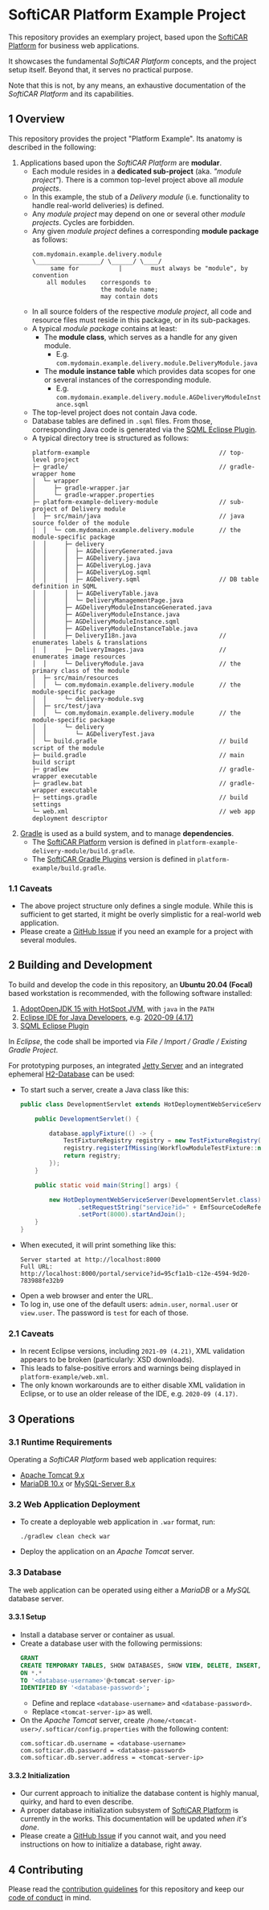 # SoftiCAR Platform Example Project

This repository provides an exemplary project, based upon the [SoftiCAR Platform](https://github.com/softicar/platform) for business web applications.

It showcases the fundamental _SoftiCAR Platform_ concepts, and the project setup itself. Beyond that, it serves no practical purpose.

Note that this is not, by any means, an exhaustive documentation of the _SoftiCAR Platform_ and its capabilities.

## 1 Overview

This repository provides the project "Platform Example". Its anatomy is described in the following:

1. Applications based upon the _SoftiCAR Platform_ are **modular**.
   - Each module resides in a **dedicated sub-project** (aka. _"module project"_). There is a common top-level project above all _module projects_.
   - In this example, the stub of a _Delivery module_ (i.e. functionality to handle real-world deliveries) is defined.
   - Any _module project_ may depend on one or several other _module projects_. Cycles are forbidden.
   - Any given _module project_ defines a corresponding **module package** as follows:
     ```
     com.mydomain.example.delivery.module
     \__________________/ \______/ \____/
          same for           |        must always be "module", by convention
         all modules    corresponds to
                        the module name;
                        may contain dots
     ```
   - In all source folders of the respective _module project_, all code and resource files must reside in this package, or in its sub-packages.
   - A typical _module package_ contains at least:
     - The **module class**, which serves as a handle for any given module.
       - E.g. `com.mydomain.example.delivery.module.DeliveryModule.java`
     - The **module instance table** which provides data scopes for one or several instances of the corresponding module.
       - E.g. `com.mydomain.example.delivery.module.AGDeliveryModuleInstance.sqml`
   - The top-level project does not contain Java code.
   - Database tables are defined in `.sqml` files. From those, corresponding Java code is generated via the [SQML Eclipse Plugin](https://github.com/softicar/sqml).
   - A typical directory tree is structured as follows:
     ```
     platform-example                                    // top-level project
     ├─ gradle/                                          // gradle-wrapper home
     │  └─ wrapper
     │     ├─ gradle-wrapper.jar
     │     └─ gradle-wrapper.properties
     ├─ platform-example-delivery-module                 // sub-project of Delivery module
     │  ├─ src/main/java                                 // java source folder of the module
     │  │  └─ com.mydomain.example.delivery.module       // the module-specific package
     │  │     ├─ delivery
     │  │     │  ├─ AGDeliveryGenerated.java
     │  │     │  ├─ AGDelivery.java
     │  │     │  ├─ AGDeliveryLog.java
     │  │     │  ├─ AGDeliveryLog.sqml
     │  │     │  ├─ AGDelivery.sqml                      // DB table definition in SQML
     │  │     │  ├─ AGDeliveryTable.java
     │  │     │  └─ DeliveryManagementPage.java
     │  │     ├─ AGDeliveryModuleInstanceGenerated.java
     │  │     ├─ AGDeliveryModuleInstance.java
     │  │     ├─ AGDeliveryModuleInstance.sqml
     │  │     ├─ AGDeliveryModuleInstanceTable.java
     │  │     ├─ DeliveryI18n.java                       // enumerates labels & translations
     │  │     ├─ DeliveryImages.java                     // enumerates image resources
     │  │     └─ DeliveryModule.java                     // the primary class of the module
     │  ├─ src/main/resources
     │  │  └─ com.mydomain.example.delivery.module       // the module-specific package
     │  │     └─ delivery-module.svg
     │  ├─ src/test/java
     │  │  └─ com.mydomain.example.delivery.module       // the module-specific package
     │  │     └─ delivery
     │  │        └─ AGDeliveryTest.java
     │  └─ build.gradle                                  // build script of the module
     ├─ build.gradle                                     // main build script
     ├─ gradlew                                          // gradle-wrapper executable
     ├─ gradlew.bat                                      // gradle-wrapper executable
     ├─ settings.gradle                                  // build settings
     └─ web.xml                                          // web app deployment descriptor
     ```
1. [Gradle](https://gradle.org/) is used as a build system, and to manage **dependencies**.
   - The [SoftiCAR Platform](https://github.com/softicar/platform) version is defined in `platform-example-delivery-module/build.gradle`.
   - The [SoftiCAR Gradle Plugins](https://github.com/softicar/gradle-plugins) version is defined in `platform-example/build.gradle`.

### 1.1 Caveats

- The above project structure only defines a single module. While this is sufficient to get started, it might be overly simplistic for a real-world web application.
- Please create a [GitHub Issue](../../issues) if you need an example for a project with several modules.

## 2 Building and Development

To build and develop the code in this repository, an **Ubuntu 20.04 (Focal)** based workstation is recommended, with the following software installed:

1. [AdoptOpenJDK 15 with HotSpot JVM](https://adoptopenjdk.net/archive.html?variant=openjdk15&jvmVariant=hotspot), with `java` in the `PATH`
2. [Eclipse IDE for Java Developers](https://www.eclipse.org/downloads/packages/), e.g. [2020-09 (4.17)](https://www.eclipse.org/downloads/packages/release/2020-09/r)
3. [SQML Eclipse Plugin](https://github.com/softicar/sqml)

In _Eclipse_, the code shall be imported via _File / Import / Gradle / Existing Gradle Project_.

For prototyping purposes, an integrated [Jetty Server](https://www.eclipse.org/jetty/) and an integrated ephemeral [H2-Database](https://www.h2database.com/html/main.html) can be used:
- To start such a server, create a Java class like this:
  ```java
  public class DevelopmentServlet extends HotDeploymentWebServiceServlet {

      public DevelopmentServlet() {

          database.applyFixture(() -> {
              TestFixtureRegistry registry = new TestFixtureRegistry(new CoreModuleTestFixture());
              registry.registerIfMissing(WorkflowModuleTestFixture::new);
              return registry;
          });
      }

      public static void main(String[] args) {

          new HotDeploymentWebServiceServer(DevelopmentServlet.class)//
                  .setRequestString("service?id=" + EmfSourceCodeReferencePoints.getUuidOrThrow(PageService.class))
                  .setPort(8000).startAndJoin();
      }
  }
  ```
- When executed, it will print something like this:
  ```
  Server started at http://localhost:8000
  Full URL:
  http://localhost:8000/portal/service?id=95cf1a1b-c12e-4594-9d20-783988fe32b9
  ```
- Open a web browser and enter the URL.
- To log in, use one of the default users: `admin.user`, `normal.user` or `view.user`. The password is `test` for each of those.

### 2.1 Caveats

- In recent Eclipse versions, including `2021-09 (4.21)`, XML validation appears to be broken (particularly: XSD downloads).
- This leads to false-positive errors and warnings being displayed in `platform-example/web.xml`.
- The only known workarounds are to either disable XML validation in Eclipse, or to use an older release of the IDE, e.g. `2020-09 (4.17)`.

## 3 Operations

### 3.1 Runtime Requirements

Operating a _SoftiCAR Platform_ based web application requires:

- [Apache Tomcat 9.x](http://tomcat.apache.org/)
- [MariaDB 10.x](https://mariadb.org/) or [MySQL-Server 8.x](https://dev.mysql.com/downloads/mysql/)

### 3.2 Web Application Deployment

- To create a deployable web application in `.war` format, run:

      ./gradlew clean check war

- Deploy the application on an _Apache Tomcat_ server.

### 3.3 Database

The web application can be operated using either a _MariaDB_ or a _MySQL_ database server.

#### 3.3.1 Setup

- Install a database server or container as usual.
- Create a database user with the following permissions:
  ```sql
  GRANT
  CREATE TEMPORARY TABLES, SHOW DATABASES, SHOW VIEW, DELETE, INSERT, SELECT, UPDATE 
  ON *.*
  TO '<database-username>'@<tomcat-server-ip>
  IDENTIFIED BY '<database-password>';
  ```
  - Define and replace `<database-username>` and `<database-password>`.
  - Replace `<tomcat-server-ip>` as well.
- On the _Apache Tomcat_ server, create `/home/<tomcat-user>/.softicar/config.properties` with the following content:
  ```
  com.softicar.db.username = <database-username>
  com.softicar.db.password = <database-password>
  com.softicar.db.server.address = <tomcat-server-ip>
  ```

#### 3.3.2 Initialization

- Our current approach to initialize the database content is highly manual, quirky, and hard to even describe.
- A proper database initialization subsystem of [SoftiCAR Platform](https://github.com/softicar/platform) is currently in the works. This documentation will be updated _when it's done_.
- Please create a [GitHub Issue](../../issues) if you cannot wait, and you need instructions on how to initialize a database, right away.

## 4 Contributing

Please read the [contribution guidelines](CONTRIBUTING.md) for this repository and keep our [code of conduct](CODE_OF_CONDUCT.md) in mind.
